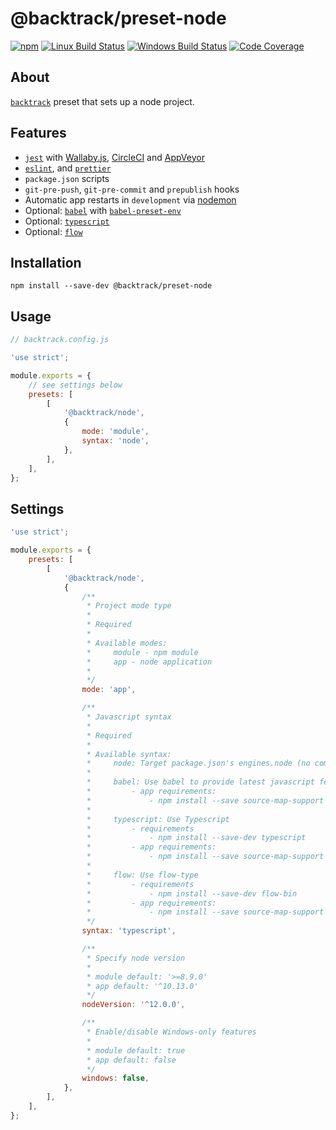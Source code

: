 # @backtrack/preset-node

[![npm](https://img.shields.io/npm/v/@backtrack/preset-node.svg?label=npm%20version)](https://www.npmjs.com/package/@backtrack/preset-node)
[![Linux Build Status](https://img.shields.io/circleci/project/github/chrisblossom/backtrack-preset-node/master.svg?label=linux%20build)](https://circleci.com/gh/chrisblossom/backtrack-preset-node/tree/master)
[![Windows Build Status](https://img.shields.io/appveyor/ci/chrisblossom/backtrack-preset-node/master.svg?label=windows%20build)](https://ci.appveyor.com/project/chrisblossom/backtrack-preset-node/branch/master)
[![Code Coverage](https://img.shields.io/codecov/c/github/chrisblossom/backtrack-preset-node/master.svg)](https://codecov.io/gh/chrisblossom/backtrack-preset-node/branch/master)

## About

[`backtrack`](https://github.com/chrisblossom/backtrack) preset that sets up a node project.

## Features

-   [`jest`](https://facebook.github.io/jest/) with [Wallaby.js](https://wallabyjs.com/), [CircleCI](https://circleci.com/) and [AppVeyor](https://www.appveyor.com/)
-   [`eslint`](https://eslint.org/), and [`prettier`](https://prettier.io)
-   `package.json` scripts
-   `git-pre-push`, `git-pre-commit` and `prepublish` hooks
-   Automatic app restarts in `development` via [nodemon](https://github.com/remy/nodemon)
-   Optional: [`babel`](https://babeljs.io) with [`babel-preset-env`](https://babeljs.io/docs/plugins/preset-env/)
-   Optional: [`typescript`](http://www.typescriptlang.org)
-   Optional: [`flow`](https://flow.org)

## Installation

`npm install --save-dev @backtrack/preset-node`

## Usage

```js
// backtrack.config.js

'use strict';

module.exports = {
    // see settings below
    presets: [
        [
            '@backtrack/node',
            {
                mode: 'module',
                syntax: 'node',
            },
        ],
    ],
};
```

## Settings

```js
'use strict';

module.exports = {
    presets: [
        [
            '@backtrack/node',
            {
                /**
                 * Project mode type
                 *
                 * Required
                 *
                 * Available modes:
                 *     module - npm module
                 *     app - node application
                 *
                 */
                mode: 'app',

                /**
                 * Javascript syntax
                 *
                 * Required
                 *
                 * Available syntax:
                 *     node: Target package.json's engines.node (no compilation)
                 *
                 *     babel: Use babel to provide latest javascript features
                 *         - app requirements:
                 *             - npm install --save source-map-support core-js@3
                 *
                 *     typescript: Use Typescript
                 *         - requirements
                 *             - npm install --save-dev typescript
                 *         - app requirements:
                 *             - npm install --save source-map-support core-js@3
                 *
                 *     flow: Use flow-type
                 *         - requirements
                 *             - npm install --save-dev flow-bin
                 *         - app requirements:
                 *             - npm install --save source-map-support core-js@3
                 */
                syntax: 'typescript',

                /**
                 * Specify node version
                 *
                 * module default: '>=8.9.0'
                 * app default: '^10.13.0'
                 */
                nodeVersion: '^12.0.0',

                /**
                 * Enable/disable Windows-only features
                 *
                 * module default: true
                 * app default: false
                 */
                windows: false,
            },
        ],
    ],
};
```
